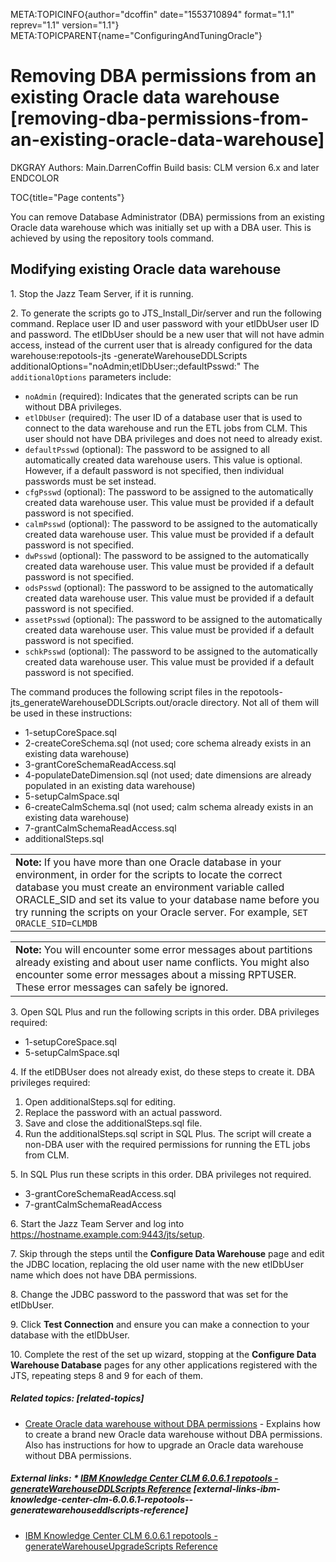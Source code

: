 META:TOPICINFO{author="dcoffin" date="1553710894" format="1.1"
reprev="1.1" version="1.1"}
META:TOPICPARENT{name="ConfiguringAndTuningOracle"}

# Removing DBA permissions from an existing Oracle data warehouse [removing-dba-permissions-from-an-existing-oracle-data-warehouse]

DKGRAY Authors: Main.DarrenCoffin Build basis: CLM version 6.x and later
ENDCOLOR

TOC{title="Page contents"}

You can remove Database Administrator (DBA) permissions from an existing
Oracle data warehouse which was initially set up with a DBA user. This
is achieved by using the repository tools command.

## Modifying existing Oracle data warehouse

1\. Stop the Jazz Team Server, if it is running.

2\. To generate the scripts go to JTS_Install_Dir/server and run the
following command. Replace user ID and user password with your etlDbUser
user ID and password. The etlDbUser should be a new user that will not
have admin access, instead of the current user that is already
configured for the data warehouse:repotools-jts
-generateWarehouseDDLScripts
additionalOptions="noAdmin;etlDbUser:;defaultPsswd:" The
`additionalOptions` parameters include:

-   `noAdmin` (required): Indicates that the generated scripts can be
    run without DBA privileges.
-   `etlDbUser` (required): The user ID of a database user that is used
    to connect to the data warehouse and run the ETL jobs from CLM. This
    user should not have DBA privileges and does not need to already
    exist.
-   `defaultPsswd` (optional): The password to be assigned to all
    automatically created data warehouse users. This value is optional.
    However, if a default password is not specified, then individual
    passwords must be set instead.
-   `cfgPsswd` (optional): The password to be assigned to the
    automatically created data warehouse user. This value must be
    provided if a default password is not specified.
-   `calmPsswd` (optional): The password to be assigned to the
    automatically created data warehouse user. This value must be
    provided if a default password is not specified.
-   `dwPsswd` (optional): The password to be assigned to the
    automatically created data warehouse user. This value must be
    provided if a default password is not specified.
-   `odsPsswd` (optional): The password to be assigned to the
    automatically created data warehouse user. This value must be
    provided if a default password is not specified.
-   `assetPsswd` (optional): The password to be assigned to the
    automatically created data warehouse user. This value must be
    provided if a default password is not specified.
-   `schkPsswd` (optional): The password to be assigned to the
    automatically created data warehouse user. This value must be
    provided if a default password is not specified.

The command produces the following script files in the
repotools-jts_generateWarehouseDDLScripts.out/oracle directory. Not all
of them will be used in these instructions:

-   1-setupCoreSpace.sql
-   2-createCoreSchema.sql (not used; core schema already exists in an
    existing data warehouse)
-   3-grantCoreSchemaReadAccess.sql
-   4-populateDateDimension.sql (not used; date dimensions are already
    populated in an existing data warehouse)
-   5-setupCalmSpace.sql
-   6-createCalmSchema.sql (not used; calm schema already exists in an
    existing data warehouse)
-   7-grantCalmSchemaReadAccess.sql
-   additionalSteps.sql

|  |
|----|
| **Note:** If you have more than one Oracle database in your environment, in order for the scripts to locate the correct database you must create an environment variable called ORACLE_SID and set its value to your database name before you try running the scripts on your Oracle server. For example, `SET ORACLE_SID=CLMDB` |

|  |
|----|
| **Note:** You will encounter some error messages about partitions already existing and about user name conflicts. You might also encounter some error messages about a missing RPTUSER. These error messages can safely be ignored. |

3\. Open SQL Plus and run the following scripts in this order. DBA
privileges required:

-   1-setupCoreSpace.sql
-   5-setupCalmSpace.sql

4\. If the etlDBUser does not already exist, do these steps to create
it. DBA privileges required:

1.  Open additionalSteps.sql for editing.
2.  Replace the password with an actual password.
3.  Save and close the additionalSteps.sql file.
4.  Run the additionalSteps.sql script in SQL Plus. The script will
    create a non-DBA user with the required permissions for running the
    ETL jobs from CLM.

5\. In SQL Plus run these scripts in this order. DBA privileges not
required.

-   3-grantCoreSchemaReadAccess.sql
-   7-grantCalmSchemaReadAccess

6\. Start the Jazz Team Server and log into
<https://hostname.example.com:9443/jts/setup>.

7\. Skip through the steps until the **Configure Data Warehouse** page
and edit the JDBC location, replacing the old user name with the new
etlDbUser name which does not have DBA permissions.

8\. Change the JDBC password to the password that was set for the
etlDbUser.

9\. Click **Test Connection** and ensure you can make a connection to
your database with the etlDbUser.

10\. Complete the rest of the set up wizard, stopping at the **Configure
Data Warehouse Database** pages for any other applications registered
with the JTS, repeating steps 8 and 9 for each of them.

##### Related topics: [related-topics]

-    [Create Oracle data warehouse without DBA
    permissions](CreateOracleDataWarehouseWithoutDBAPermissions) -
    Explains how to create a brand new Oracle data warehouse without DBA
    permissions. Also has instructions for how to upgrade an Oracle data
    warehouse without DBA permissions.

##### External links: \* [IBM Knowledge Center CLM 6.0.6.1 repotools -generateWarehouseDDLScripts Reference](https://www.ibm.com/support/knowledgecenter/en/SSYMRC_6.0.6.1/com.ibm.jazz.install.doc/topics/r_repotools_gen_dw_ddlScripts.html) [external-links-ibm-knowledge-center-clm-6.0.6.1-repotools--generatewarehouseddlscripts-reference]

-   [IBM Knowledge Center CLM 6.0.6.1 repotools
    -generateWarehouseUpgradeScripts
    Reference](https://www.ibm.com/support/knowledgecenter/en/SSYMRC_6.0.6.1/com.ibm.jazz.install.doc/topics/r_repotools_gen_dw_upgradescripts.html)
